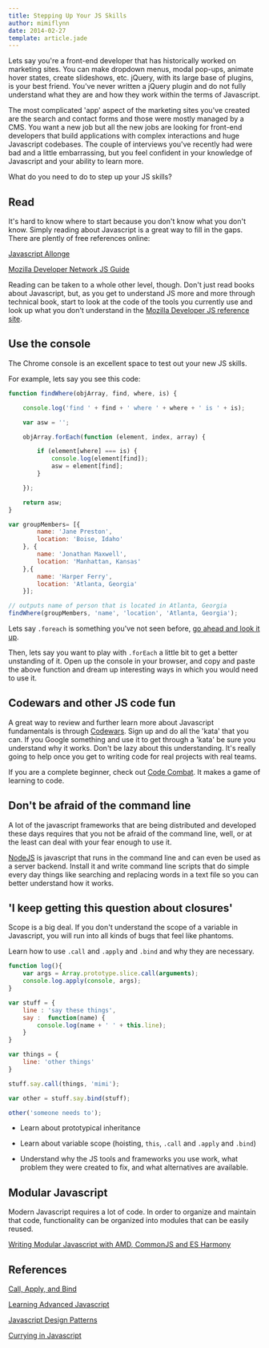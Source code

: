 ```yaml
---
title: Stepping Up Your JS Skills
author: mimiflynn
date: 2014-02-27
template: article.jade
---
```


Lets say you're a front-end developer that has historically worked on marketing sites. You can make dropdown menus, modal pop-ups, animate hover states, create slideshows, etc. jQuery, with its large base of plugins, is your best friend. You've never written a jQuery plugin and do not fully understand what they are and how they work within the terms of Javascript.

<span class="more"></span>

The most complicated 'app' aspect of the marketing sites you've created are the search and contact forms and those were mostly managed by a CMS. You want a new job but all the new jobs are looking for front-end developers that build applications with complex interactions and huge Javascript codebases. The couple of interviews you've recently had were bad and a little embarrassing, but you feel confident in your knowledge of Javascript and your ability to learn more.

What do you need to do to step up your JS skills?

## Read

It's hard to know where to start because you don't know what you don't know. Simply reading about Javascript is a great way to fill in the gaps. There are plently of free references online:

[Javascript Allonge](https://leanpub.com/javascript-allonge/read)

[Mozilla Developer Network JS Guide](https://developer.mozilla.org/en-US/docs/Web/JavaScript/Guide)

Reading can be taken to a whole other level, though. Don't just read books about Javascript, but, as you get to understand JS more and more through technical book, start to look at the code of the tools you currently use and look up what you don't understand in the [Mozilla Developer JS reference site](https://developer.mozilla.org/en-US/docs/Web/JavaScript/Reference).



## Use the console

The Chrome console is an excellent space to test out your new JS skills.

For example, lets say you see this code:

```javascript
function findWhere(objArray, find, where, is) {

    console.log('find ' + find + ' where ' + where + ' is ' + is);

    var asw = '';

    objArray.forEach(function (element, index, array) {

        if (element[where] === is) {
            console.log(element[find]);
            asw = element[find];
        }

    });

    return asw;
}

var groupMembers= [{
        name: 'Jane Preston',
        location: 'Boise, Idaho'
    }, {
        name: 'Jonathan Maxwell',
        location: 'Manhattan, Kansas'
    },{
        name: 'Harper Ferry',
        location: 'Atlanta, Georgia'
    }];

// outputs name of person that is located in Atlanta, Georgia
findWhere(groupMembers, 'name', 'location', 'Atlanta, Georgia');
```

Lets say `.foreach` is something you've not seen before, [go ahead and look it up](https://developer.mozilla.org/en-US/docs/Web/JavaScript/Reference/Global_Objects/Array/forEach).

Then, lets say you want to play with `.forEach` a little bit to get a better unstanding of it. Open up the console in your browser, and copy and paste the above function and dream up interesting ways in which you would need to use it.

## Codewars and other JS code fun

A great way to review and further learn more about Javascript fundamentals is through [Codewars](http://codewars.com). Sign up and do all the 'kata' that you can. If you Google something and use it to get through a 'kata' be sure you understand why it works. Don't be lazy about this understanding. It's really going to help once you get to writing code for real projects with real teams.

If you are a complete beginner, check out [Code Combat](http://codecombat.com/). It makes a game of learning to code.

## Don't be afraid of the command line

A lot of the javascript frameworks that are being distributed and developed these days requires that you not be afraid of the command line, well, or at the least can deal with your fear enough to use it.

[NodeJS](https://nodejs.org/) is javascript that runs in the command line and can even be used as a server backend. Install it and write command line scripts that do simple every day things like searching and replacing words in a text file so you can better understand how it works.

## 'I keep getting this question about closures'

Scope is a big deal. If you don't understand the scope of a variable in Javascript, you will run into all kinds of bugs that feel like phantoms.

Learn how to use `.call` and `.apply` and `.bind` and why they are necessary.

```javascript
function log(){
    var args = Array.prototype.slice.call(arguments);
    console.log.apply(console, args);
}
```

```javascript
var stuff = {
    line : 'say these things',
    say :  function(name) {
        console.log(name + ' ' + this.line);
    }
}

var things = {
    line: 'other things'
}

stuff.say.call(things, 'mimi');

var other = stuff.say.bind(stuff);

other('someone needs to');
```

* Learn about prototypical inheritance

* Learn about variable scope (hoisting, `this`, `.call` and `.apply` and `.bind`)

* Understand why the JS tools and frameworks you use work, what problem they were created to fix, and what alternatives are available.

## Modular Javascript

Modern Javascript requires a lot of code. In order to organize and maintain that code, functionality can be organized into modules that can be easily reused.

[Writing Modular Javascript with AMD, CommonJS and ES Harmony](http://addyosmani.com/writing-modular-js/)


## References

[Call, Apply, and Bind](http://dailyjs.com/2012/06/25/this-binding/)

[Learning Advanced Javascript](http://ejohn.org/apps/learn/)

[Javascript Design Patterns](http://addyosmani.com/resources/essentialjsdesignpatterns/book/)

[Currying in Javascript](https://medium.com/p/ce6da2d324fe)

